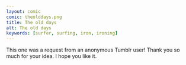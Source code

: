 ```yaml
---
layout: comic
comic: theolddays.png
title: The old days
alt: The old days
keywords: [surfer, surfing, iron, ironing]
---
```


This one was a request from an anonymous Tumblr user! Thank you so much for your idea. I hope you like it.
